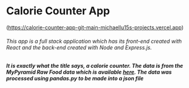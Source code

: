 # Calorie Counter App
(https://calorie-counter-app-git-main-michaellu15s-projects.vercel.app)

###### This app is a full stack application which has its front-end created with React and the back-end created with Node and Express.js.
##### It is exactly what the title says, a calorie counter. The data is from the MyPyramid Raw Food data which is available [here](https://catalog.data.gov/dataset/mypyramid-food-raw-data). The data was processed using pandas.py to be made into a json file